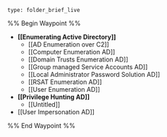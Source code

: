 
 
```ccard
type: folder_brief_live
```

%% Begin Waypoint %%
- **[[Enumerating Active Directory]]**
	- [[AD Enumeration over C2]]
	- [[Computer Enumeration AD]]
	- [[Domain Trusts Enumeration AD]]
	- [[Group managed Service Accounts AD]]
	- [[Local Administrator Password Solution AD]]
	- [[RSAT Enumeration AD]]
	- [[User Enumeration AD]]
- **[[Privilege Hunting AD]]**
	- [[Untitled]]
- [[User Impersonation AD]]

%% End Waypoint %%
